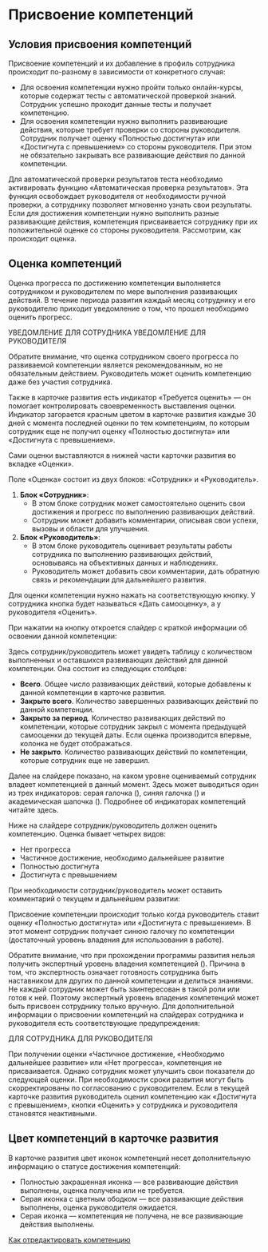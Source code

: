 # Присвоение компетенций

## Условия присвоения компетенций
Присвоение компетенций и их добавление в профиль сотрудника происходит по-разному в зависимости от конкретного случая:
- Для освоения компетенции нужно пройти только онлайн-курсы, которые содержат тесты с автоматической проверкой знаний. Сотрудник успешно проходит данные тесты и получает компетенцию.
- Для освоения компетенции нужно выполнить развивающие действия, которые требует проверки со стороны руководителя. Сотрудник получает оценку «Полностью достигнута» или «Достигнута с превышением» со стороны руководителя. При этом не обязательно закрывать все развивающие действия по данной компетенции.

Для автоматической проверки результатов теста необходимо активировать функцию «Автоматическая проверка результатов». Эта функция освобождает руководителя от необходимости ручной проверки, а сотруднику позволяет мгновенно узнать свои результаты.
Если для достижения компетенции нужно выполнить разные развивающие действия, компетенция присваивается сотруднику при их положительной оценке со стороны руководителя. Рассмотрим, как происходит оценка.

## Оценка компетенций
Оценка прогресса по достижению компетенции выполняется сотрудником и руководителем по мере выполнения развивающих действий. В течение периода развития каждый месяц сотруднику и его руководителю приходит уведомление о том, что прошел необходимо оценить прогресс.

УВЕДОМЛЕНИЕ ДЛЯ СОТРУДНИКА
УВЕДОМЛЕНИЕ ДЛЯ РУКОВОДИТЕЛЯ

Обратите внимание, что оценка сотрудником своего прогресса по развиваемой компетенции является рекомендованным, но не обязательным действием. Руководитель может оценить компетенцию даже без участия сотрудника.

Также в карточке развития есть индикатор «Требуется оценить» — он помогает контролировать своевременность выставления оценки. Индикатор загорается красным цветом в карточке развития каждые 30 дней с момента последней оценки по тем компетенциям, по которым сотрудник еще не получил оценку «Полностью достигнута» или «Достигнута с превышением».

Сами оценки выставляются в нижней части карточки развития во вкладке «Оценки».

Поле «Оценка» состоит из двух блоков: «Сотрудник» и «Руководитель».
1.  **Блок «Сотрудник»**:
    - В этом блоке сотрудник может самостоятельно оценить свои достижения и прогресс по выполнению развивающих действий.
    - Сотрудник может добавить комментарии, описывая свои успехи, вызовы и области для улучшения.
2.  **Блок «Руководитель»**:
    - В этом блоке руководитель оценивает результаты работы сотрудника по выполнению развивающих действий, основываясь на объективных данных и наблюдениях.
    - Руководитель может добавить свои комментарии, дать обратную связь и рекомендации для дальнейшего развития.

Для оценки компетенции нужно нажать на соответствующую кнопку. У сотрудника кнопка будет называться «Дать самооценку», а у руководителя «Оценить».

При нажатии на кнопку откроется слайдер с краткой информации об освоении данной компетенции:

Здесь сотрудник/руководитель может увидеть таблицу с количеством выполненных и оставшихся развивающих действий для данной компетенции. Она состоит из следующих столбцов:
- **Всего**. Общее число развивающих действий, которые добавлены к данной компетенции в карточке развития.
- **Закрыто всего**. Количество завершенных развивающих действий по данной компетенции.
- **Закрыто за период**. Количество развивающих действий по компетенции, которые сотрудник закрыл с момента предыдущей самооценки до текущей даты. Если оценка производится впервые, колонка не будет отображаться.
- **Не закрыто**. Количество развивающих действий по компетенции, которые сотрудник еще не завершил.

Далее на слайдере показано, на каком уровне оцениваемый сотрудник владеет компетенцией в данный момент. Здесь может выводиться один из трех индикаторов: серая галочка (), синяя галочка () и академическая шапочка (). Подробнее об индикаторах компетенций читайте здесь.

Ниже на слайдере сотрудник/руководитель должен оценить компетенцию. Оценка бывает четырех видов:
- Нет прогресса
- Частичное достижение, необходимо дальнейшее развитие
- Полностью достигнута
- Достигнута с превышением

При необходимости сотрудник/руководитель может оставить комментарий о текущем и дальнейшем развитии:

Присвоение компетенции происходит только когда руководитель ставит оценку «Полностью достигнута» или «Достигнута с превышением». В этот момент сотрудник получает синюю галочку по компетенции (достаточный уровень владения для использования в работе).

Обратите внимание, что при прохождении программы развития нельзя получить экспертный уровень владения компетенцией (). Причина в том, что экспертность означает готовность сотрудника быть наставником для других по данной компетенции и делиться знаниями.
Не каждый сотрудник может быть заинтересован в такой роли или готов к ней. Поэтому экспертный уровень владения компетенций может быть присвоен сотруднику только вручную.
Для дополнительной информации о присвоении компетенций на слайдерах сотрудника и руководителя есть соответствующие предупреждения:

ДЛЯ СОТРУДНИКА
ДЛЯ РУКОВОДИТЕЛЯ

При получении оценки «Частичное достижение, «Необходимо дальнейшее развитие» или «Нет прогресса», компетенция не присваивается. Однако сотрудник может улучшить свои показатели до следующей оценки. При необходимости сроки развития могут быть скорректированы по согласованию с руководителем.
Если в текущей карточке развития руководитель оценил компетенцию как «Достигнута с превышением», кнопки «Оценить» у сотрудника и руководителя становятся неактивными.

## Цвет компетенций в карточке развития
В карточке развития цвет иконок компетенций несет дополнительную информацию о статусе достижения компетенций:
- Полностью закрашенная иконка — все развивающие действия выполнены, оценка получена или не требуется.
- Серая иконка с цветным ободком — все развивающие действия выполнены, оценка руководителя ожидается.
- Серая иконка — компетенция не получена, не все развивающие действия выполнены.

[Как отредактировать компетенцию](TODO) 